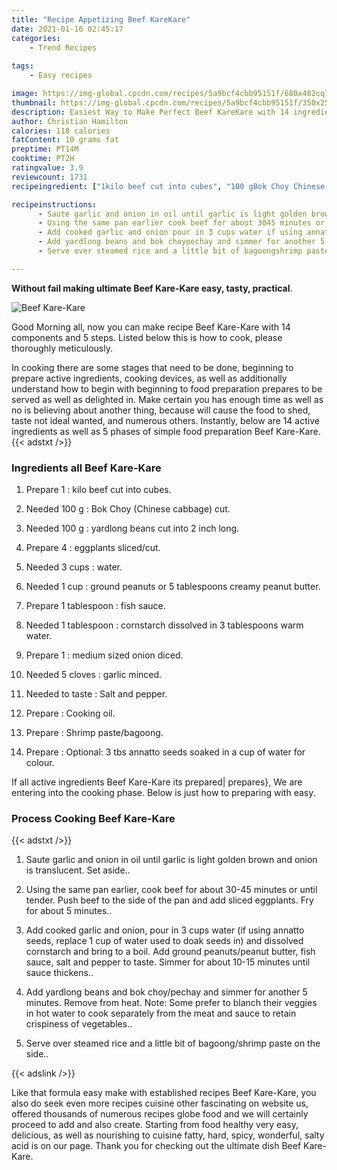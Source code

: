 ```yaml
---
title: "Recipe Appetizing Beef KareKare"
date: 2021-01-16 02:45:17
categories:
    - Trend Recipes
    
tags:
    - Easy recipes

image: https://img-global.cpcdn.com/recipes/5a9bcf4cbb95151f/680x482cq70/beef-kare-kare-recipe-main-photo.jpg
thumbnail: https://img-global.cpcdn.com/recipes/5a9bcf4cbb95151f/350x250cq70/beef-kare-kare-recipe-main-photo.jpg
description: Easiest Way to Make Perfect Beef KareKare with 14 ingredients and 5 stages of easy cooking.
author: Christian Hamilton
calories: 118 calories
fatContent: 10 grams fat
preptime: PT14M
cooktime: PT2H
ratingvalue: 3.9
reviewcount: 1731
recipeingredient: ["1kilo beef cut into cubes", "100 gBok Choy Chinese cabbage cut", "100 gyardlong beans cut into 2 inch long", "4eggplants slicedcut", "3 cupswater", "1 cupground peanuts or 5 tablespoons creamy peanut butter", "1 tablespoonfish sauce", "1 tablespooncornstarch dissolved in 3 tablespoons warm water", "1medium sized onion diced", "5 clovesgarlic minced", "to tasteSalt and pepper", "Cooking oil", "Shrimp pastebagoong", "Optional 3 tbs annatto seeds soaked in a cup of water for colour"]

recipeinstructions: 
      - Saute garlic and onion in oil until garlic is light golden brown and onion is translucent Set aside 
      - Using the same pan earlier cook beef for about 3045 minutes or until tender Push beef to the side of the pan and add sliced eggplants Fry for about 5 minutes 
      - Add cooked garlic and onion pour in 3 cups water if using annatto seeds replace 1 cup of water used to doak seeds in and dissolved cornstarch and bring to a boil Add ground peanutspeanut butter fish sauce salt and pepper to taste Simmer for about 1015 minutes until sauce thickens 
      - Add yardlong beans and bok choypechay and simmer for another 5 minutes Remove from heat Note Some prefer to blanch their veggies in hot water to cook separately from the meat and sauce to retain crispiness of vegetables 
      - Serve over steamed rice and a little bit of bagoongshrimp paste on the side

---
```




**Without fail making ultimate Beef Kare-Kare easy, tasty, practical**. 


![Beef Kare-Kare](https://img-global.cpcdn.com/recipes/5a9bcf4cbb95151f/680x482cq70/beef-kare-kare-recipe-main-photo.jpg "Beef Kare-Kare")




Good Morning all, now you can make recipe Beef Kare-Kare with 14 components and 5 steps. Listed below this is how to cook, please thoroughly meticulously.

In cooking there are some stages that need to be done, beginning to prepare active ingredients, cooking devices, as well as additionally understand how to begin with beginning to food preparation prepares to be served as well as delighted in. Make certain you has enough time as well as no is believing about another thing, because will cause the food to shed, taste not ideal wanted, and numerous others. Instantly, below are 14 active ingredients as well as 5 phases of simple food preparation Beef Kare-Kare.
{{< adstxt />}}

### Ingredients all Beef Kare-Kare


1. Prepare 1 : kilo beef cut into cubes.

1. Needed 100 g : Bok Choy (Chinese cabbage) cut.

1. Needed 100 g : yardlong beans cut into 2 inch long.

1. Prepare 4 : eggplants sliced/cut.

1. Needed 3 cups : water.

1. Needed 1 cup : ground peanuts or 5 tablespoons creamy peanut butter.

1. Prepare 1 tablespoon : fish sauce.

1. Needed 1 tablespoon : cornstarch dissolved in 3 tablespoons warm water.

1. Prepare 1 : medium sized onion diced.

1. Needed 5 cloves : garlic minced.

1. Needed to taste : Salt and pepper.

1. Prepare  : Cooking oil.

1. Prepare  : Shrimp paste/bagoong.

1. Prepare  : Optional: 3 tbs annatto seeds soaked in a cup of water for colour.



If all active ingredients Beef Kare-Kare its prepared| prepares}, We are entering into the cooking phase. Below is just how to preparing with easy.

### Process Cooking Beef Kare-Kare

{{< adstxt />}}


1. Saute garlic and onion in oil until garlic is light golden brown and onion is translucent. Set aside..



1. Using the same pan earlier, cook beef for about 30-45 minutes or until tender. Push beef to the side of the pan and add sliced eggplants. Fry for about 5 minutes..



1. Add cooked garlic and onion, pour in 3 cups water (if using annatto seeds, replace 1 cup of water used to doak seeds in) and dissolved cornstarch and bring to a boil. Add ground peanuts/peanut butter, fish sauce, salt and pepper to taste. Simmer for about 10-15 minutes until sauce thickens..



1. Add yardlong beans and bok choy/pechay and simmer for another 5 minutes. Remove from heat. Note: Some prefer to blanch their veggies in hot water to cook separately from the meat and sauce to retain crispiness of vegetables..



1. Serve over steamed rice and a little bit of bagoong/shrimp paste on the side..





{{< adslink />}}

Like that formula easy make with established recipes Beef Kare-Kare, you also do seek even more recipes cuisine other fascinating on website us, offered thousands of numerous recipes globe food and we will certainly proceed to add and also create. Starting from food healthy very easy, delicious, as well as nourishing to cuisine fatty, hard, spicy, wonderful, salty acid is on our page. Thank you for checking out the ultimate dish Beef Kare-Kare.
